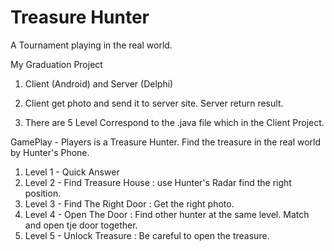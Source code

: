 # Treasure Hunter
A Tournament playing in the real world.

My Graduation Project
  
  1. Client (Android) and Server (Delphi)

  2. Client get photo and send it to server site. Server return result.

  3. There are 5 Level Correspond to the .java file which in the Client Project. 
     
GamePlay - Players is a Treasure Hunter. Find the treasure in the real world by Hunter's Phone. 
  1. Level 1 - Quick Answer 
  2. Level 2 - Find Treasure House : use Hunter's Radar find the right position.
  3. Level 3 - Find The Right Door : Get the right photo.
  4. Level 4 - Open The Door : Find other hunter at the same level. Match and open tje door together.
  5. Level 5 - Unlock Treasure : Be careful to open the treasure.
        
